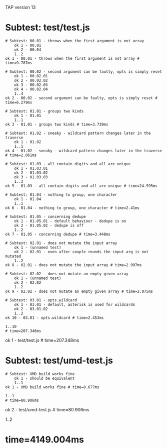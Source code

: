 TAP version 13
# Subtest: test/test.js
    # Subtest: 00.01 - throws when the first argument is not array
        ok 1 - 00.01
        ok 2 - 00.04
        1..2
    ok 1 - 00.01 - throws when the first argument is not array # time=9.787ms
    
    # Subtest: 00.02 - second argument can be faulty, opts is simply reset
        ok 1 - 00.02.01
        ok 2 - 00.02.02
        ok 3 - 00.02.03
        ok 4 - 00.02.04
        1..4
    ok 2 - 00.02 - second argument can be faulty, opts is simply reset # time=6.279ms
    
    # Subtest: 01.01 - groups two kinds
        ok 1 - 01.01
        1..1
    ok 3 - 01.01 - groups two kinds # time=3.739ms
    
    # Subtest: 01.02 - sneaky - wildcard pattern changes later in the traverse
        ok 1 - 01.02
        1..1
    ok 4 - 01.02 - sneaky - wildcard pattern changes later in the traverse # time=2.061ms
    
    # Subtest: 01.03 - all contain digits and all are unique
        ok 1 - 01.03.01
        ok 2 - 01.03.02
        ok 3 - 01.03.03
        1..3
    ok 5 - 01.03 - all contain digits and all are unique # time=24.595ms
    
    # Subtest: 01.04 - nothing to group, one character
        ok 1 - 01.04
        1..1
    ok 6 - 01.04 - nothing to group, one character # time=2.41ms
    
    # Subtest: 01.05 - concerning dedupe
        ok 1 - 01.05.01 - default behaviour - dedupe is on
        ok 2 - 01.05.02 - dedupe is off
        1..2
    ok 7 - 01.05 - concerning dedupe # time=3.448ms
    
    # Subtest: 02.01 - does not mutate the input array
        ok 1 - (unnamed test)
        ok 2 - 02.01 - even after couple rounds the input arg is not mutated
        1..2
    ok 8 - 02.01 - does not mutate the input array # time=2.997ms
    
    # Subtest: 02.02 - does not mutate an empty given array
        ok 1 - (unnamed test)
        ok 2 - 02.02
        1..2
    ok 9 - 02.02 - does not mutate an empty given array # time=2.075ms
    
    # Subtest: 03.01 - opts.wildcard
        ok 1 - 03.01 - default, asterisk is used for wildcards
        ok 2 - 03.01.02
        1..2
    ok 10 - 03.01 - opts.wildcard # time=2.453ms
    
    1..10
    # time=207.348ms
ok 1 - test/test.js # time=207.348ms

# Subtest: test/umd-test.js
    # Subtest: UMD build works fine
        ok 1 - should be equivalent
        1..1
    ok 1 - UMD build works fine # time=8.677ms
    
    1..1
    # time=80.906ms
ok 2 - test/umd-test.js # time=80.906ms

1..2
# time=4149.004ms
